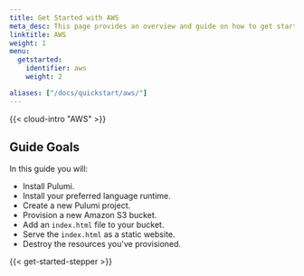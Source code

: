 ```yaml
---
title: Get Started with AWS
meta_desc: This page provides an overview and guide on how to get started with AWS.
linktitle: AWS
weight: 1
menu:
  getstarted:
    identifier: aws
    weight: 2

aliases: ["/docs/quickstart/aws/"]
---
```


{{< cloud-intro "AWS" >}}

## Guide Goals

In this guide you will:
- Install Pulumi.
- Install your preferred language runtime.
- Create a new Pulumi project.
- Provision a new Amazon S3 bucket.
- Add an `index.html` file to your bucket.
- Serve the `index.html` as a static website.
- Destroy the resources you've provisioned.

{{< get-started-stepper >}}
